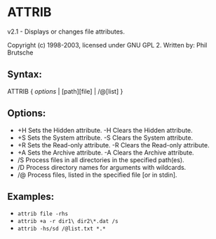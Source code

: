 ATTRIB 
======

v2.1 - Displays or changes file attributes.


Copyright (c) 1998-2003, licensed under GNU GPL 2.
Written by: Phil Brutsche


Syntax:
-------
ATTRIB { *options* | [path\][file] | /@[list] }


Options:
--------
 * +H  Sets the Hidden attribute.     -H  Clears the Hidden attribute.
 * +S  Sets the System attribute.     -S  Clears the System attribute.
 * +R  Sets the Read-only attribute.  -R  Clears the Read-only attribute.
 * +A  Sets the Archive attribute.    -A  Clears the Archive attribute.
 * /S  Process files in all directories in the specified path(es).
 * /D  Process directory names for arguments with wildcards.
 * /@  Process files, listed in the specified file [or in stdin].


Examples:
---------
 * `attrib file -rhs`
 * `attrib +a -r dir1\ dir2\*.dat /s`
 * `attrib -hs/sd /@list.txt *.*`
